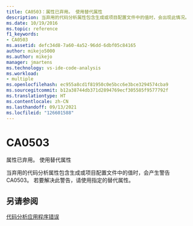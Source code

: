 ```yaml
---
title: CA0503：属性已弃用。 使用替代属性
description: 当弃用的代码分析属性包含生成或项目配置文件中的值时，会出现此情况。
ms.date: 10/19/2016
ms.topic: reference
f1_keywords:
- CA0503
ms.assetid: defc34d8-7a60-4a52-96dd-6dbf05c84165
author: mikejo5000
ms.author: mikejo
manager: jmartens
ms.technology: vs-ide-code-analysis
ms.workload:
- multiple
ms.openlocfilehash: ec955a8cd1f81950c0e5bcc6e3bce3294574cba9
ms.sourcegitcommit: b12a38744db371d2894769ecf305585f9577792f
ms.translationtype: HT
ms.contentlocale: zh-CN
ms.lasthandoff: 09/13/2021
ms.locfileid: "126601588"
---
```

# <a name="ca0503"></a>CA0503

属性已弃用。 使用替代属性

当弃用的代码分析属性包含生成或项目配置文件中的值时，会产生警告 CA0503。 若要解决此警告，请使用指定的替代属性。

## <a name="see-also"></a>另请参阅
[代码分析应用程序错误](../code-quality/code-analysis-application-errors.md)
